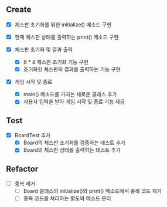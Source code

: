 ## Create
- [X] 체스판 초기화를 위한 initialize() 메소드 구현
- [X] 현재 체스판 상태를 출력하는 print() 메소드 구현

- [X] 체스판 초기화 및 결과 출력
  - [X] 8 * 8 체스판 초기화 기능 구현
  - [X] 초기화된 체스판의 결과를 출력하는 기능 구현

- [X] 게임 시작 및 종료
  - [X] main() 메소드를 가지는 새로운 클래스 추가
  - [X] 사용자 입력을 받아 게임 시작 및 종료 기능 제공
  
## Test
- [X] BoardTest 추가
  - [X] Board의 체스판 초기화를 검증하는 테스트 추가
  - [X] Board의 체스판 상태를 출력하는 테스트 추가

## Refactor
- [ ] 중복 제거
  - [ ] Board 클래스의 initialize()와 print() 메소드에서 중복 코드 제거
  - [ ] 중복 코드를 처리하는 별도의 메소드 분리